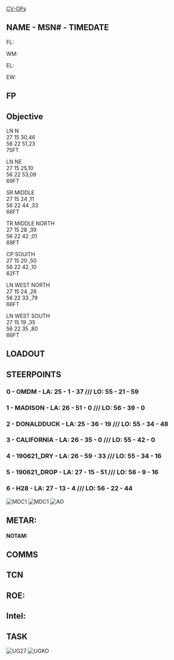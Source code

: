 [CV-OPs](/CVOPS/cvops.md)

## NAME - MSN# - TIMEDATE

FL: 

WM: 

EL: 

EW: 


## FP


				


## Objective
LN N  
27 15 30,46  
56 22 51,23  
75FT  

LN NE  
27 15 25,10  
56 22 53,09  
69FT  

SR MIDDLE  
27 15 24 ,11  
56 22 44 ,33  
66FT  

TR MIDDLE NORTH  
27 15 28 ,39  
56 22 42 ,01  
69FT  

CP SOUITH  
27 15 20 ,50  
56 22 42 ,10  
62FT  

LN WEST NORTH  
27 15 24 ,26  
56 22 33 ,79  
66FT  

LN WEST SOUTH  
27 15 19 ,35  
56 22 35 ,80  
66FT  



## LOADOUT


## STEERPOINTS
### 0 - OMDM - LA:  25 - 1 - 37 /// LO:  55 - 21 - 59
### 1 - MADISON - LA:  26 - 51 - 0 /// LO:  56 - 39 - 0
### 2 - DONALDDUCK - LA:  25 - 36 - 19 /// LO:  55 - 34 - 48
### 3 - CALIFORNIA - LA:  26 - 35 - 0 /// LO:  55 - 42 - 0
### 4 - 190621_DRY - LA:  26 - 59 - 33 /// LO:  55 - 34 - 16
### 5 - 190621_DROP - LA:  27 - 15 - 51 /// LO:  56 - 9 - 16
### 6 - H28 - LA:  27 - 13 - 4 /// LO:  56 - 22 - 44


![MDC1](--MDC10.PNG)
![MDC1](--MDC20.PNG)
![AO](--E10.PNG)

## METAR: 

#### NOTAM: 



## COMMS


## TCN


## ROE:



## Intel:


## TASK


![UG27](--/FLIPS/UGKS_GND.png)
![UGKO](--/FLIPS/UGKS_PARK.png)

